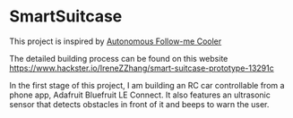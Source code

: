 # SmartSuitcase
This project is inspired by [Autonomous Follow-me Cooler](https://www.hackster.io/hackerhouse/make-an-autonomous-follow-me-cooler-7ca8bc)

The detailed building process can be found on this website https://www.hackster.io/IreneZZhang/smart-suitcase-prototype-13291c 

In the first stage of this project, I am building an RC car controllable from a phone app, Adafruit Bluefruit LE Connect. It also features an ultrasonic sensor that detects obstacles in front of it and beeps to warn the user. 


